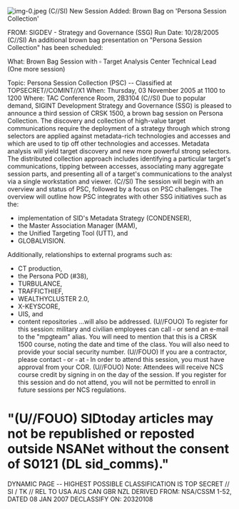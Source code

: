 ![img-0.jpeg](img-0.jpeg)
(C//SI) New Session Added: Brown Bag on 'Persona Session Collection'

FROM:
SIGDEV - Strategy and Governance (SSG)
Run Date: 10/28/2005
(C//SI) An additional brown bag presentation on "Persona Session Collection" has been scheduled:

What: Brown Bag Session with $\square$ Target Analysis Center Technical Lead (One more session)

Topic: Persona Session Collection (PSC) -- Classified at TOPSECRET//COMINT//X1
When: Thursday, 03 November 2005 at 1100 to 1200
Where: TAC Conference Room, 2B3104
(C//SI) Due to popular demand, SIGINT Development Strategy and Governance (SSG) is pleased to announce a third session of CRSK 1500, a brown bag session on Persona Collection. The discovery and collection of high-value target communications require the deployment of a strategy through which strong selectors are applied against metadata-rich technologies and accesses and which are used to tip off other technologies and accesses. Metadata analysis will yield target discovery and new more powerful strong selectors. The distributed collection approach includes identifying a particular target's communications, tipping between accesses, associating many aggregate session parts, and presenting all of a target's communications to the analyst via a single workstation and viewer.
(C//SI) The session will begin with an overview and status of PSC, followed by a focus on PSC challenges. The overview will outline how PSC integrates with other SSG initiatives such as the:

- implementation of SID's Metadata Strategy (CONDENSER),
- the Master Association Manager (MAM),
- the Unified Targeting Tool (UTT), and
- GLOBALVISION.

Additionally, relationships to external programs such as:

- CT production,
- the Persona POD (\#38),
- TURBULANCE,
- TRAFFICTHIEF,
- WEALTHYCLUSTER 2.0,
- X-KEYSCORE,
- UIS, and
- content repositories
...will also be addressed.
(U//FOUO) To register for this session: military and civilian employees can call $\square$ or send an e-mail to the "mpgteam" alias. You will need to mention that this is a CRSK 1500 course, noting the date and time of the class. You will also need to provide your social security number.
(U//FOUO) If you are a contractor, please contact $\square$ or $\square$ at $\square$ In order to attend this session, you must have approval from your COR.
(U//FOUO) Note: Attendees will receive NCS course credit by signing in on the day of the
session. If you register for this session and do not attend, you will not be permitted to enroll in future sessions per NCS regulations.

# "(U//FOUO) SIDtoday articles may not be republished or reposted outside NSANet without the consent of S0121 (DL sid_comms)." 

DYNAMIC PAGE -- HIGHEST POSSIBLE CLASSIFICATION IS TOP SECRET // SI / TK // REL TO USA AUS CAN GBR NZL DERIVED FROM: NSA/CSSM 1-52, DATED 08 JAN 2007 DECLASSIFY ON: 20320108
